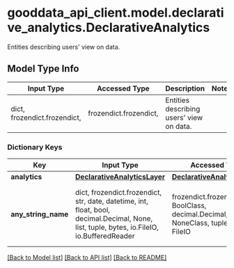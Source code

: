 # gooddata_api_client.model.declarative_analytics.DeclarativeAnalytics

Entities describing users' view on data.

## Model Type Info
Input Type | Accessed Type | Description | Notes
------------ | ------------- | ------------- | -------------
dict, frozendict.frozendict,  | frozendict.frozendict,  | Entities describing users&#x27; view on data. | 

### Dictionary Keys
Key | Input Type | Accessed Type | Description | Notes
------------ | ------------- | ------------- | ------------- | -------------
**analytics** | [**DeclarativeAnalyticsLayer**](DeclarativeAnalyticsLayer.md) | [**DeclarativeAnalyticsLayer**](DeclarativeAnalyticsLayer.md) |  | [optional] 
**any_string_name** | dict, frozendict.frozendict, str, date, datetime, int, float, bool, decimal.Decimal, None, list, tuple, bytes, io.FileIO, io.BufferedReader | frozendict.frozendict, str, BoolClass, decimal.Decimal, NoneClass, tuple, bytes, FileIO | any string name can be used but the value must be the correct type | [optional]

[[Back to Model list]](../../README.md#documentation-for-models) [[Back to API list]](../../README.md#documentation-for-api-endpoints) [[Back to README]](../../README.md)

